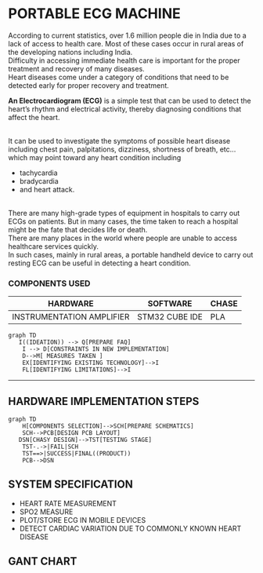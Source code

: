 # PORTABLE ECG MACHINE

According to current statistics, over 1.6 million people die in India due to a lack of access to
health care. Most of these cases occur in rural areas of the developing nations including India.<br>
Difficulty in accessing immediate health care is important for the proper treatment and recovery
of many diseases.
<br>
Heart diseases come under a category of conditions that need to be detected early for proper
recovery and treatment.

**An Electrocardiogram (ECG)** is a simple test that can be used to detect
the heart’s rhythm and electrical activity, thereby diagnosing conditions that affect the heart.

 <br>
It
can be used to investigate the symptoms of possible heart disease including chest pain,
palpitations, dizziness, shortness of breath, etc... which may point toward any heart condition
including 

<br>

* tachycardia
* bradycardia
* and heart attack.

<br>
There are many high-grade types of equipment in hospitals to carry out ECGs on patients. But in
many cases, the time taken to reach a hospital might be the fate that decides life or death. <br>There
are many places in the world where people are unable to access healthcare services quickly. <br>In
such cases, mainly in rural areas, a portable handheld device to carry out resting ECG can be
useful in detecting a heart condition.

<br>



### COMPONENTS USED

|HARDWARE|SOFTWARE|CHASE|
|--------|--------|-----|
|INSTRUMENTATION AMPLIFIER|STM32 CUBE IDE| PLA|

````mermaid
graph TD 
   I((IDEATION)) --> Q[PREPARE FAQ] 
    I --> D[CONSTRAINTS IN NEW IMPLEMENTATION]
    D-->M[ MEASURES TAKEN ]
    EX[IDENTIFYING EXISTING TECHNOLOGY]-->I
    FL[IDENTIFYING LIMITATIONS]-->I

````

--------

## HARDWARE IMPLEMENTATION STEPS

````mermaid
graph TD
    H[COMPONENTS SELECTION]-->SCH[PREPARE SCHEMATICS]
    SCH-->PCB[DESIGN PCB LAYOUT]
   DSN[CHASY DESIGN]-->TST[TESTING STAGE]
    TST-.->|FAIL|SCH
    TST==>|SUCCESS|FINAL((PRODUCT))
    PCB-->DSN
````

## SYSTEM SPECIFICATION

* HEART RATE MEASUREMENT
* SPO2 MEASURE
* PLOT/STORE ECG IN MOBILE DEVICES
* DETECT CARDIAC VARIATION DUE TO COMMONLY KNOWN HEART DISEASE

## GANT CHART

~~~mermaid


~~~